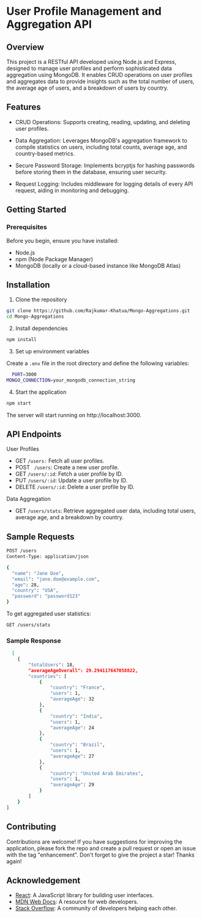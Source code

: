 # User Profile Management and Aggregation API

## Overview

This project is a RESTful API developed using Node.js and Express, designed to manage user profiles and perform sophisticated data aggregation using MongoDB. It enables CRUD operations on user profiles and aggregates data to provide insights such as the total number of users, the average age of users, and a breakdown of users by country.

## Features

- CRUD Operations: Supports creating, reading, updating, and deleting user profiles.

- Data Aggregation: Leverages MongoDB's aggregation framework to compile statistics on users, including total counts, average age, and country-based metrics.

- Secure Password Storage: Implements bcryptjs for hashing passwords before storing them in the database, ensuring user security.

- Request Logging: Includes middleware for logging details of every API request, aiding in monitoring and debugging.

## Getting Started

### Prerequisites

Before you begin, ensure you have installed:

- Node.js
- npm (Node Package Manager)
- MongoDB (locally or a cloud-based instance like MongoDB Atlas)

## Installation

1. Clone the repository

```bash
git clone https://github.com/Rajkumar-Khatua/Mongo-Aggregations.git
cd Mongo-Aggregations
```

2. Install dependencies

```bash
npm install
```

3. Set up environment variables

Create a `.env` file in the root directory and define the following variables:

```bash
  PORT=3000
MONGO_CONNECTION=your_mongodb_connection_string
```

4. Start the application

```bash
npm start
```

The server will start running on http://localhost:3000.

## API Endpoints

User Profiles

- GET `/users:` Fetch all user profiles.
- POST ` /users`: Create a new user profile.
- GET `/users/:id`: Fetch a user profile by ID.
- PUT `/users/:id`: Update a user profile by ID.
- DELETE `/users/:id`: Delete a user profile by ID.

Data Aggregation

- GET `/users/stats`: Retrieve aggregated user data, including total users, average age, and a breakdown by country.

## Sample Requests

```bash
POST /users
Content-Type: application/json

{
  "name": "Jane Doe",
  "email": "jane.doe@example.com",
  "age": 28,
  "country": "USA",
  "password": "password123"
}
```

To get aggregated user statistics:

```bash
GET /users/stats
```

### Sample Response

```bash
  [
    {
        "totalUsers": 18,
        "averageAgeOverall": 29.294117647058822,
        "countries": [
            {
                "country": "France",
                "users": 1,
                "averageAge": 32
            },
            {
                "country": "India",
                "users": 1,
                "averageAge": 24
            },
            {
                "country": "Brazil",
                "users": 1,
                "averageAge": 27
            },
            {
                "country": "United Arab Emirates",
                "users": 1,
                "averageAge": 29
            }
        ]
    }
]
```

## Contributing

Contributions are welcome! If you have suggestions for improving the application, please fork the repo and create a pull request or open an issue with the tag "enhancement". Don't forget to give the project a star! Thanks again!

## Acknowledgement

- [React](https://reactjs.org/): A JavaScript library for building user interfaces.
- [MDN Web Docs](https://developer.mozilla.org/en-US/): A resource for web developers.
- [Stack Overflow](https://stackoverflow.com/): A community of developers helping each other.
